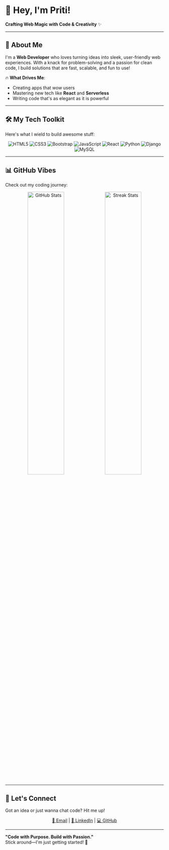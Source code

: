 # 🌟 **Hey, I'm Priti!**  
**Crafting Web Magic with Code & Creativity** ✨

---

## 🎯 **About Me**  
I'm a **Web Developer** who loves turning ideas into sleek, user-friendly web experiences. With a knack for problem-solving and a passion for clean code, I build solutions that are fast, scalable, and fun to use!  

🔥 **What Drives Me**:  
- Creating apps that *wow* users  
- Mastering new tech like **React** and **Serverless**  
- Writing code that's as elegant as it is powerful  

---

## 🛠 **My Tech Toolkit**  
Here's what I wield to build awesome stuff:  

<p align="center">
  <img src="https://img.shields.io/badge/HTML5-E34F26?style=flat-square&logo=html5&logoColor=white" alt="HTML5" />  
  <img src="https://img.shields.io/badge/CSS3-1572B6?style=flat-square&logo=css3&logoColor=white" alt="CSS3" />  
  <img src="https://img.shields.io/badge/Bootstrap-563D7C?style=flat-square&logo=bootstrap&logoColor=white" alt="Bootstrap" />  
  <img src="https://img.shields.io/badge/JavaScript-F7DF1E?style=flat-square&logo=javascript&logoColor=black" alt="JavaScript" />  
  <img src="https://img.shields.io/badge/React-61DAFB?style=flat-square&logo=react&logoColor=black" alt="React" />  
  <img src="https://img.shields.io/badge/Python-3776AB?style=flat-square&logo=python&logoColor=white" alt="Python" />  
  <img src="https://img.shields.io/badge/Django-092E20?style=flat-square&logo=django&logoColor=green" alt="Django" />  
  <img src="https://img.shields.io/badge/MySQL-4479A1?style=flat-square&logo=mysql&logoColor=white" alt="MySQL" />  
</p>

---

## 📊 **GitHub Vibes**  
Check out my coding journey:  

<div align="center">
  <img src="https://github-readme-stats.vercel.app/api?username=pritinagi&show_icons=true&theme=dracula" alt="GitHub Stats" width="48%" />  
  <img src="https://github-readme-streak-stats.herokuapp.com/?user=pritinagi&theme=dracula" alt="Streak Stats" width="48%" />  
</div>

---

## 🚀 **Let's Connect**  
Got an idea or just wanna chat code? Hit me up!  

<p align="center">
  <a href="mailto:pritinagig9494@gmail.com">📧 Email</a> |  
  <a href="https://linkedin.com/in/pritinagi">🔗 LinkedIn</a> |  
  <a href="https://github.com/pritinagi">💻 GitHub</a>  
</p>

---

**"Code with Purpose. Build with Passion."**  
Stick around—I'm just getting started! 🌈